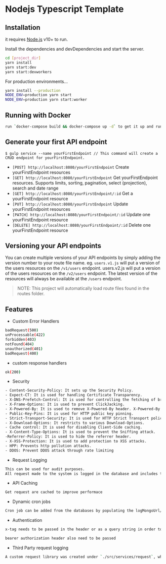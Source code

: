 # Nodejs Typescript Template

## Installation

it requires [Node.js](https://nodejs.org/) v10+ to run.

Install the dependencies and devDependencies and start the server.

```sh
cd [project_dir]
yarn install
yarn start:dev
yarn start:devworkers
```

For production environments...

```sh
yarn install --production
NODE_ENV=production yarn start
NODE_ENV=production yarn start:worker
```

## Running with Docker

```sh
run `docker-compose build && docker-compose up -d` to get it up and running
```

## Generate your first API endpoint

```
$ gulp service --name yourFirstEndpoint // This command will create a CRUD endpoint for yourFirstEndpoint.
```

- `[POST] http://localhost:8080/yourFirstEndpoint` Create yourFirstEndpoint resources
- `[GET] http://localhost:8080/yourFirstEndpoint` Get yourFirstEndpoint resources. Supports limits, sorting, pagination, select (projection), search and date range
- `[GET] http://localhost:8080/yourFirstEndpoint/:id` Get a yourFirstEndpoint resource
- `[PUT] http://localhost:8080/yourFirstEndpoint` Update yourFirstEndpoint resources
- `[PATCH] http://localhost:8080/yourFirstEndpoint/:id` Update one yourFirstEndpoint resource
- `[DELETE] http://localhost:8080/yourFirstEndpoint/:id` Delete one yourFirstEndpoint resource

## Versioning your API endpoints

You can create multiple versions of your API endpoints by simply adding the version number to your route file name. eg. `users.v1.js` will put a version of the users resources on the `/v1/users` endpoint. users.v2.js will put a version of the users resources on the `/v2/users` endpoint. The latest version of the resources will always be available at the `/users` endpoint.

> NOTE: This project will automatically load route files found in the routes folder.

## Features

- Custom Error Handlers

```sh
badRequest(500)
unProcessable(422)
forbidden(403)
notFound(404)
unauthorized(401)
badRequest(400)
```

- custom response handlers

```sh
ok(200)
```

- Security

```sh
- Content-Security-Policy: It sets up the Security Policy.
- Expect-CT: It is used for handling Certificate Transparency.
- X-DNS-Prefetch-Control: It is used for controlling the fetching of browser DNS.
- X-Frame-Options: It is used to prevent ClickJacking.
- X-Powered-By: It is used to remove X-Powered-By header. X-Powered-By header leaks the version of the server and its vendor.
- Public-Key-Pins: It is used for HTTP public key pinning.
- Strict-Transport-Security: It is used for HTTP Strict Transport policy.
- X-Download-Options: It restricts to various Download-Options.
- Cache control: It is used for disabling Client-Side caching.
- X-Content-Type-Options: It is used to prevent the Sniffing attack.
-Referrer-Policy: It is used to hide the referrer header.
- X-XSS-Protection: It is used to add protection to XSS attacks.
- HPP: Prevents http pollution attacks.
- DDOS: Prevent DDOS attack through rate limiting
```

- Request Logging

```sh
This can be used for audit purposes.
All request made to the system is logged in the database and includes the IP address, device, request, response, RequestId, method, url
```

- API Caching

```sh
Get request are cached to improve performace
```

- Dynamic cron jobs

```sh
Cron job can be added from the databases by populating the logMongoUrl/Clocks
```

- Authentication

```sh
x-tag needs to be passed in the header or as a query string in order to validate request

bearer authorization header also need to be passed
```

- Third Party request logging

```sh
A custom request library was created under `./src/services/request`, which allows all request made to external APIs to be logged or be recalled if duplicate
```
